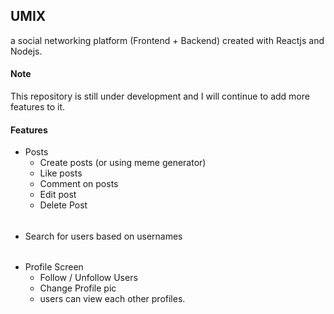 ## UMIX

a social networking platform (Frontend + Backend) created with Reactjs and Nodejs.

#### Note

This repository is still under development and I will continue to add more features to it.

#### Features

- Posts
  - Create posts (or using meme generator)
  - Like posts
  - Comment on posts 
  - Edit post
  - Delete Post
######

- Search for users based on usernames

######
- Profile Screen
  - Follow / Unfollow Users
  - Change Profile pic
  - users can view each other profiles.







